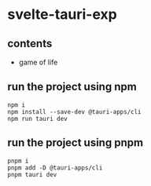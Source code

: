 # svelte-tauri-exp

## contents
- game of life

## run the project using npm
```
npm i
npm install --save-dev @tauri-apps/cli
npm run tauri dev
```

## run the project using pnpm
```
pnpm i
pnpm add -D @tauri-apps/cli
pnpm tauri dev
```